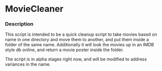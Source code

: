 # MovieCleaner

### Description
This script is intended to be a quick cleanup script to take movies based on name in one directory and move them to another,
and put them inside a folder of the same name. Additionally it will look the movies up in an IMDB style db online, and return 
a movie poster inside the folder.

The script is in alpha stages right now, and will be modified to address variances in the name.
